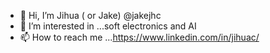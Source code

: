 - 👋 Hi, I’m Jihua ( or Jake) @jakejhc
- 👀 I’m interested in ...soft electronics and AI
- 📫 How to reach me ...https://www.linkedin.com/in/jihuac/

<!---
jakejhc/jakejhc is a ✨ special ✨ repository because its `README.md` (this file) appears on your GitHub profile.
You can click the Preview link to take a look at your changes.
--->
